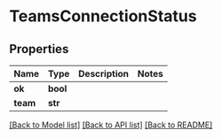 # TeamsConnectionStatus


## Properties
Name | Type | Description | Notes
------------ | ------------- | ------------- | -------------
**ok** | **bool** |  | 
**team** | **str** |  | 

[[Back to Model list]](../#documentation-for-models) [[Back to API list]](../#documentation-for-api-endpoints) [[Back to README]](../)


